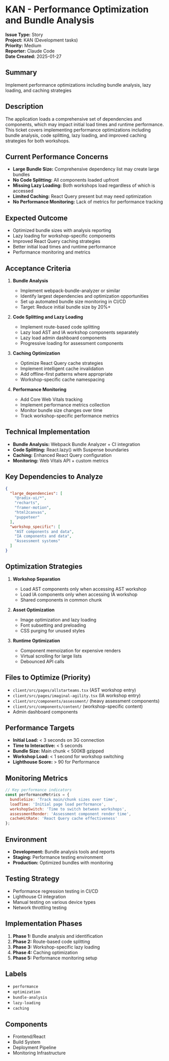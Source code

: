 # KAN - Performance Optimization and Bundle Analysis

**Issue Type:** Story  
**Project:** KAN (Development tasks)  
**Priority:** Medium  
**Reporter:** Claude Code  
**Date Created:** 2025-01-27  

## Summary
Implement performance optimizations including bundle analysis, lazy loading, and caching strategies

## Description
The application loads a comprehensive set of dependencies and components, which may impact initial load times and runtime performance. This ticket covers implementing performance optimizations including bundle analysis, code splitting, lazy loading, and improved caching strategies for both workshops.

## Current Performance Concerns
- **Large Bundle Size:** Comprehensive dependency list may create large bundles
- **No Code Splitting:** All components loaded upfront
- **Missing Lazy Loading:** Both workshops load regardless of which is accessed
- **Limited Caching:** React Query present but may need optimization
- **No Performance Monitoring:** Lack of metrics for performance tracking

## Expected Outcome
- Optimized bundle sizes with analysis reporting
- Lazy loading for workshop-specific components
- Improved React Query caching strategies
- Better initial load times and runtime performance
- Performance monitoring and metrics

## Acceptance Criteria
1. **Bundle Analysis**
   - Implement webpack-bundle-analyzer or similar
   - Identify largest dependencies and optimization opportunities
   - Set up automated bundle size monitoring in CI/CD
   - Target: Reduce initial bundle size by 20%+

2. **Code Splitting and Lazy Loading**
   - Implement route-based code splitting
   - Lazy load AST and IA workshop components separately
   - Lazy load admin dashboard components
   - Progressive loading for assessment components

3. **Caching Optimization**
   - Optimize React Query cache strategies
   - Implement intelligent cache invalidation
   - Add offline-first patterns where appropriate
   - Workshop-specific cache namespacing

4. **Performance Monitoring**
   - Add Core Web Vitals tracking
   - Implement performance metrics collection
   - Monitor bundle size changes over time
   - Track workshop-specific performance metrics

## Technical Implementation
- **Bundle Analysis:** Webpack Bundle Analyzer + CI integration
- **Code Splitting:** React.lazy() with Suspense boundaries
- **Caching:** Enhanced React Query configuration
- **Monitoring:** Web Vitals API + custom metrics

## Key Dependencies to Analyze
```json
{
  "large_dependencies": [
    "@radix-ui/*",
    "recharts", 
    "framer-motion",
    "html2canvas",
    "puppeteer"
  ],
  "workshop_specific": [
    "AST components and data",
    "IA components and data",
    "Assessment systems"
  ]
}
```

## Optimization Strategies
1. **Workshop Separation**
   - Load AST components only when accessing AST workshop
   - Load IA components only when accessing IA workshop
   - Shared components in common chunk

2. **Asset Optimization**
   - Image optimization and lazy loading
   - Font subsetting and preloading
   - CSS purging for unused styles

3. **Runtime Optimization**
   - Component memoization for expensive renders
   - Virtual scrolling for large lists
   - Debounced API calls

## Files to Optimize (Priority)
- `client/src/pages/allstarteams.tsx` (AST workshop entry)
- `client/src/pages/imaginal-agility.tsx` (IA workshop entry)
- `client/src/components/assessment/` (heavy assessment components)
- `client/src/components/content/` (workshop-specific content)
- Admin dashboard components

## Performance Targets
- **Initial Load:** < 3 seconds on 3G connection
- **Time to Interactive:** < 5 seconds
- **Bundle Size:** Main chunk < 500KB gzipped
- **Workshop Load:** < 1 second for workshop switching
- **Lighthouse Score:** > 90 for Performance

## Monitoring Metrics
```javascript
// Key performance indicators
const performanceMetrics = {
  bundleSize: 'Track main/chunk sizes over time',
  loadTime: 'Initial page load performance',
  workshopSwitch: 'Time to switch between workshops', 
  assessmentRender: 'Assessment component render time',
  cacheHitRate: 'React Query cache effectiveness'
};
```

## Environment
- **Development:** Bundle analysis tools and reports
- **Staging:** Performance testing environment
- **Production:** Optimized bundles with monitoring

## Testing Strategy
- Performance regression testing in CI/CD
- Lighthouse CI integration
- Manual testing on various device types
- Network throttling testing

## Implementation Phases
1. **Phase 1:** Bundle analysis and identification
2. **Phase 2:** Route-based code splitting
3. **Phase 3:** Workshop-specific lazy loading
4. **Phase 4:** Caching optimization
5. **Phase 5:** Performance monitoring setup

## Labels
- `performance`
- `optimization`
- `bundle-analysis`
- `lazy-loading`
- `caching`

## Components
- Frontend/React
- Build System
- Deployment Pipeline
- Monitoring Infrastructure